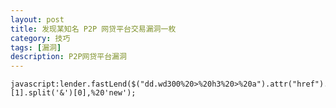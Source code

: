 ```yaml
---
layout: post
title: 发现某知名 P2P 网贷平台交易漏洞一枚
category: 技巧
tags: [漏洞]
description: P2P网贷平台漏洞
---
```


	javascript:lender.fastLend($("dd.wd300%20>%20h3%20>%20a").attr("href").split('=')[1].split('&')[0],%20'new');